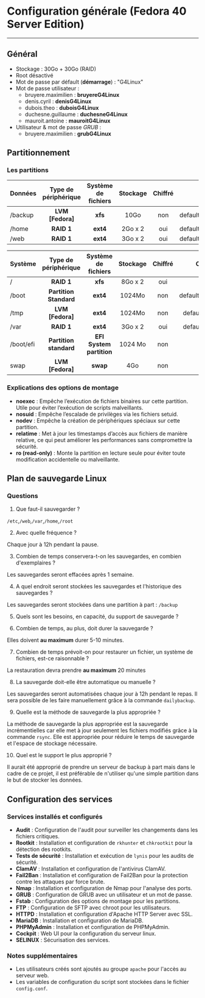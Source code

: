 # Configuration générale (Fedora 40 Server Edition)
----

## Général

- Stockage : 30Go + 30Go (RAID)
- Root désactivé
- Mot de passe par défault (**démarrage**) : "G4Linux"
- Mot de passe utilisateur :
    - bruyere.maximilien : **bruyereG4Linux**
    - denis.cyril : **denisG4Linux**
    - dubois.theo : **duboisG4Linux**
    - duchesne.guillaume : **duchesneG4Linux**
    - mauroit.antoine : **mauroitG4Linux**
- Utilisateur & mot de passe *GRUB* :
    - bruyere.maximilien : **grubG4Linux**

## Partitionnement

### Les partitions

| Données  |     Type de périphérique     | Système de fichiers | Stockage | Chiffré | Options de montage |
| :--------------- |:---------------:|:-----:|:-----:|:-----:|:-----:|
| /backup  |   **LVM [Fedora]**      |  **xfs** | 10Go | non | defaults,noexec,nosuid,nodev,relatime |
| /home | **RAID 1**| **ext4** | 2Go x 2 | oui | defaults,noexec,nosuid,nodev,relatime |
| /web | **RAID 1**| **ext4** | 3Go x 2 | oui | defaults,noexec,nosuid,nodev,relatime |

| Système  |     Type de périphérique     | Système de fichiers | Stockage | Chiffré | Options de montage |
| :--------------- |:---------------:|:-----:|:-----:|:-----:|:-----:|
| / | **RAID 1** | **xfs** | 8Go x 2 | oui | defaults,nodev |
| /boot | **Partition Standard** | **ext4** | 1024Mo | non | defaults,ro,nodev,nosuid,noexec |
| /tmp | **LVM [Fedora]** | **ext4** | 1024Mo | non | defaults,noexec,nosuid,nodev |
| /var | **RAID 1** | **ext4** | 3Go x 2 | oui | defaults,noexec,nosuid,nodev |
| /boot/efi | **Partition standard** | **EFI System partition** | 1024 Mo | non | / |
| swap | **LVM [Fedora]** | **swap** | 4Go | non | defaults |

### Explications des options de montage

- **noexec** : Empêche l’exécution de fichiers binaires sur cette partition. Utile pour éviter l’exécution de scripts malveillants.
- **nosuid** : Empêche l’escalade de privilèges via les fichiers setuid.
- **nodev** : Empêche la création de périphériques spéciaux sur cette partition.
- **relatime** : Met à jour les timestamps d’accès aux fichiers de manière relative, ce qui peut améliorer les performances sans compromettre la sécurité.
- **ro (read-only)** : Monte la partition en lecture seule pour éviter toute modification accidentelle ou malveillante.

## Plan de sauvegarde Linux

### Questions
1. Que faut-il sauvegarder ?  

`/etc`,`/web`,`/var`,`/home`,`/root`

2. Avec quelle fréquence ?  

Chaque jour à 12h pendant la pause.

3. Combien de temps conservera-t-on les sauvegardes, en combien d'exemplaires ?  

Les sauvegardes seront effacées après 1 semaine.

4. A quel endroit seront stockées les sauvegardes et l'historique des sauvegardes ?  

Les sauvegardes seront stockées dans une partition à part : `/backup`

5. Quels sont les besoins, en capacité, du support de sauvegarde ?  

6. Combien de temps, au plus, doit durer la sauvegarde ?  

Elles doivent **au maximum** durer 5-10 minutes.

7. Combien de temps prévoit-on pour restaurer un fichier, un système de fichiers, est-ce 
raisonnable ?  

La restauration devra prendre **au maximum** 20 minutes

8. La sauvegarde doit-elle être automatique ou manuelle ?  

Les sauvegardes seront automatisées chaque jour à 12h pendant le repas. 
Il sera possible de les faire manuellement grâce à la commande `dailybackup`.

9. Quelle est la méthode de sauvegarde la plus appropriée ?  

La méthode de sauvegarde la plus appropriée est la sauvegarde incrémentielles car
elle met à jour seulement les fichiers modifiés grâce à la commande `rsync`. Elle 
est appropriée pour réduire le temps de sauvegarde et l'espace de stockage nécessaire.

10.  Quel est le support le plus approprié ?  

Il aurait été approprié de prendre un serveur de backup à part mais dans le cadre de ce 
projet, il est préférable de n'utiliser qu'une simple partition dans le but de stocker 
les données.

## Configuration des services

### Services installés et configurés

- **Audit** : Configuration de l'audit pour surveiller les changements dans les fichiers critiques.
- **Rootkit** : Installation et configuration de `rkhunter` et `chkrootkit` pour la détection des rootkits.
- **Tests de sécurité** : Installation et exécution de `lynis` pour les audits de sécurité.
- **ClamAV** : Installation et configuration de l'antivirus ClamAV.
- **Fail2Ban** : Installation et configuration de Fail2Ban pour la protection contre les attaques par force brute.
- **Nmap** : Installation et configuration de Nmap pour l'analyse des ports.
- **GRUB** : Configuration de GRUB avec un utilisateur et un mot de passe.
- **Fstab** : Configuration des options de montage pour les partitions.
- **FTP** : Configuration de SFTP avec chroot pour les utilisateurs.
- **HTTPD** : Installation et configuration d'Apache HTTP Server avec SSL.
- **MariaDB** : Installation et configuration de MariaDB.
- **PHPMyAdmin** : Installation et configuration de PHPMyAdmin.
- **Cockpit** : Web UI pour la configuration du serveur linux.
- **SELINUX** : Sécurisation des services.

### Notes supplémentaires

- Les utilisateurs créés sont ajoutés au groupe `apache` pour l'accès au serveur web.
- Les variables de configuration du script sont stockées dans le fichier `config.conf`.
